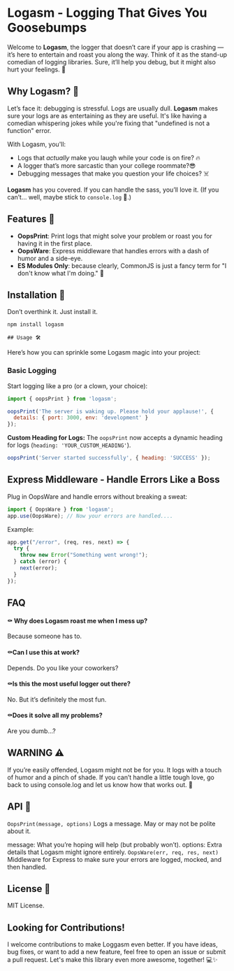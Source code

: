 
# Logasm  - Logging That Gives You Goosebumps


Welcome to **Logasm**, the logger that doesn’t care if your app is crashing — it’s here to entertain and roast you along the way. Think of it as the stand-up comedian of logging libraries. Sure, it’ll help you debug, but it might also hurt your feelings. 🫢

## Why Logasm? 🤔

Let’s face it: debugging is stressful. Logs are usually dull. **Logasm** makes sure your logs are as entertaining as they are useful. It's like having a comedian whispering jokes while you're fixing that "undefined is not a function" error.

With Logasm, you'll:
- Logs that *actually* make you laugh while your code is on fire? 🔥
-  A logger that’s more sarcastic than your college roommate?😎
-  Debugging messages that make you question your life choices? ☠️

**Logasm** has you covered. If you can handle the sass, you’ll love it. (If you can’t… well, maybe stick to `console.log` 🥱.)

## Features 🌟
- **OopsPrint**: Print logs that might solve your problem or roast you for having it in the first place.  
- **OopsWare**: Express middleware that handles errors with a dash of humor and a side-eye.  
- **ES Modules Only**:  because clearly, CommonJS is just a fancy term for "I don't know what I'm doing." 🧐
## Installation 🚀


Don’t overthink it. Just install it.  
 
```
npm install logasm 

```
    ## Usage 🛠️
Here’s how you can sprinkle some Logasm magic into your project:

### Basic Logging
Start logging like a pro (or a clown, your choice):


```javascript
import { oopsPrint } from 'logasm';

oopsPrint('The server is waking up. Please hold your applause!', { 
  details: { port: 3000, env: 'development' } 
});
```
**Custom Heading for Logs:** The `oopsPrint` now accepts a dynamic heading for logs (`heading: 'YOUR_CUSTOM_HEADING'`).
```javascript
oopsPrint('Server started successfully', { heading: 'SUCCESS' }); 
```


## Express Middleware - Handle Errors Like a Boss
Plug in OopsWare and handle errors without breaking a sweat:

```javascript 
import { OopsWare } from 'logasm';
app.use(OopsWare); // Now your errors are handled....
```

Example: 

```javascript  
app.get("/error", (req, res, next) => {
  try {
    throw new Error("Something went wrong!");
  } catch (error) {
    next(error);
  }
});

```

## FAQ

#### ⚰️ Why does Logasm roast me when I mess up?

Because someone has to.

#### ⚰️Can I use this at work?

Depends. Do you like your coworkers?

#### ⚰️Is this the most useful logger out there?
No. But it’s definitely the most fun.

#### ⚰️Does it solve all my problems?

Are you dumb...?

## WARNING ⚠️
If you’re easily offended, Logasm might not be for you. It logs with a touch of humor and a pinch of shade. If you can’t handle a little tough love, go back to using console.log and let us know how that works out. 🫡

## API 🔧
`OopsPrint(message, options)`
Logs a message. May or may not be polite about it.

message: What you’re hoping will help (but probably won’t).
options: Extra details that Logasm might ignore entirely.
`OopsWare(err, req, res, next)`
Middleware for Express to make sure your errors are logged, mocked, and then handled.
## License 📜
MIT License.

## Looking for Contributions!

I welcome contributions to make Loggasm even better. If you have ideas, bug fixes, or want to add a new feature, feel free to open an issue or submit a pull request. Let's make this library even more awesome, together! 💻✨

